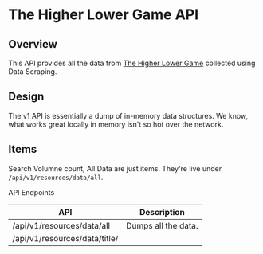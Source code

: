 # The Higher Lower Game API

## Overview

This API provides all the data from [The Higher Lower Game](https://www.higherlowergame.com/) collected using Data Scraping.

## Design

The v1 API is essentially a dump of in-memory data structures. We know, what works great locally in memory isn't so hot over the network. 

## Items

Search Volumne count, All Data are just items. They're live under `/api/v1/resources/data/all`.

API Endpoints

API | Description
------|------------
/api/v1/resources/data/all | Dumps all the data.
/api/v1/resources/data/title/<title> | Dumps the data for particular title.
/api/v1/resources/data/searchvolume/<title> | Dumps the search volumne for particular title.
/api/v1/resources/data/higherlower/<title1>/<title2> | Returns Higher or Lower (Higher if Search results for title2 > title1 and vice versa)
  
For example, a title: http://sohamsahare123.pythonanywhere.com/api/v1/resources/data/title/ferrari

```javascript
[
  {
  "ID":1094,
  "searches":2240000,
  "title":"ferrari"
  }
]
```

For example, a search volume: http://sohamsahare123.pythonanywhere.com/api/v1/resources/data/searchvolume/ferrari

```javascript
2240000
```
  
For example, a higherlower: http://127.0.0.1:5000/api/v1/resources/data/higherlower/tesla/ferrari
  
 ```javascript
Lower
```
